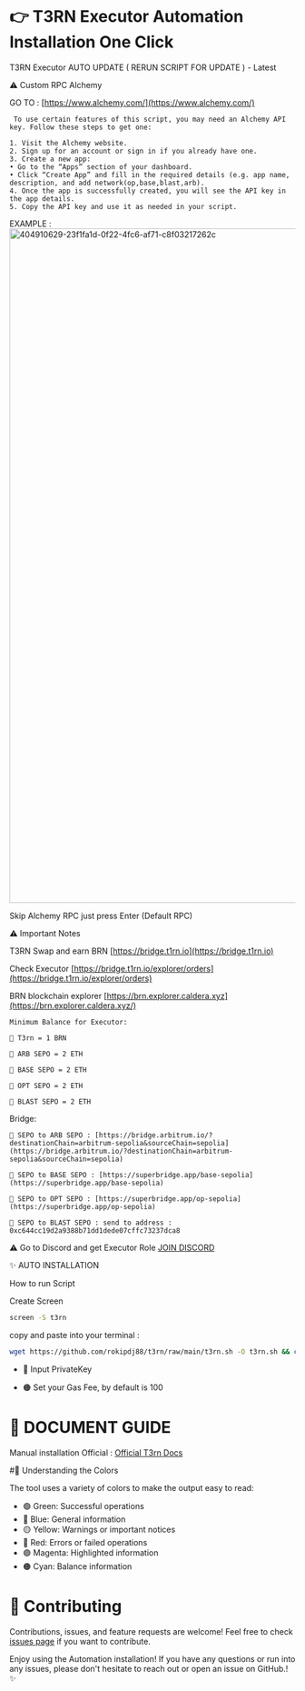 # 👉 T3RN Executor Automation Installation One Click
      
 T3RN Executor AUTO UPDATE ( RERUN SCRIPT FOR UPDATE ) - Latest

⚠️ Custom RPC Alchemy

GO TO : [https://www.alchemy.com/](https://www.alchemy.com/)
      
     To use certain features of this script, you may need an Alchemy API key. Follow these steps to get one:

	1. Visit the Alchemy website.
	2. Sign up for an account or sign in if you already have one.
	3. Create a new app:
	• Go to the “Apps” section of your dashboard.
	• Click “Create App” and fill in the required details (e.g. app name, description, and add network(op,base,blast,arb).
	4. Once the app is successfully created, you will see the API key in the app details.
	5. Copy the API key and use it as needed in your script.
EXAMPLE :
<img width="1187" alt="404910629-23f1fa1d-0f22-4fc6-af71-c8f03217262c" src="https://github.com/user-attachments/assets/4eefb56c-8828-409a-acd1-aa882b85268e" />


Skip Alchemy RPC just press Enter (Default RPC)

⚠️ Important Notes

T3RN Swap and earn BRN [https://bridge.t1rn.io](https://bridge.t1rn.io)

Check Executor [https://bridge.t1rn.io/explorer/orders](https://bridge.t1rn.io/explorer/orders)

BRN blockchain explorer [https://brn.explorer.caldera.xyz](https://brn.explorer.caldera.xyz/)

	Minimum Balance for Executor:

	🔴 T3rn = 1 BRN

	🔴 ARB SEPO = 2 ETH

	🔴 BASE SEPO = 2 ETH

	🔴 OPT SEPO = 2 ETH

	🔴 BLAST SEPO = 2 ETH

Bridge:

	🔴 SEPO to ARB SEPO : [https://bridge.arbitrum.io/?destinationChain=arbitrum-sepolia&sourceChain=sepolia](https://bridge.arbitrum.io/?destinationChain=arbitrum-sepolia&sourceChain=sepolia)

	🔴 SEPO to BASE SEPO : [https://superbridge.app/base-sepolia](https://superbridge.app/base-sepolia)

	🔴 SEPO to OPT SEPO : [https://superbridge.app/op-sepolia](https://superbridge.app/op-sepolia)

	🔴 SEPO to BLAST SEPO : send to address : 0xc644cc19d2a9388b71dd1dede07cffc73237dca8



⚠️ Go to Discord and get Executor Role [JOIN DISCORD](https://discord.com/invite/S5kHFQTtp6)

✨ AUTO INSTALLATION

How to run Script

Create Screen
```bash
screen -S t3rn
```

copy and paste into your terminal :

```bash
wget https://github.com/rokipdj88/t3rn/raw/main/t3rn.sh -O t3rn.sh && chmod +x t3rn.sh && ./t3rn.sh
```

- 🔐 Input PrivateKey

- 🟠 Set your Gas Fee, by default is 100

# 📝 DOCUMENT GUIDE

Manual installation Official : [Official T3rn Docs](https://docs.t3rn.io/executor/become-an-executor/binary-setup)



#🎨 Understanding the Colors

The tool uses a variety of colors to make the output easy to read:

- 🟢 Green: Successful operations
- 🔵 Blue: General information
- 🟡 Yellow: Warnings or important notices
- 🔴 Red: Errors or failed operations
- 🟣 Magenta: Highlighted information
- 🟠 Cyan: Balance information


# 🤝 Contributing

Contributions, issues, and feature requests are welcome! Feel free to check [issues page](https://github.com/yourusername/t3rn/issues) if you want to contribute.


Enjoy using the Automation installation! If you have any questions or run into any issues, please don't hesitate to reach out or open an issue on GitHub.! ✨
